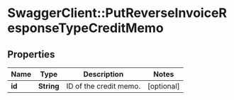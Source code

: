 # SwaggerClient::PutReverseInvoiceResponseTypeCreditMemo

## Properties
Name | Type | Description | Notes
------------ | ------------- | ------------- | -------------
**id** | **String** | ID of the credit memo. | [optional] 


